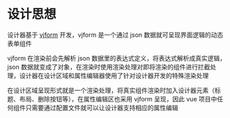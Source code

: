 # 设计思想

设计器基于 [vjform](https://gitee.com/fyl080801/vjform) 开发，vjform 是一个通过 json 数据就可呈现界面逻辑的动态表单组件

vjform 在渲染前会先解析 json 数据里的表达式定义，将表达式解析成真实逻辑，json 数据就变成了对象，在渲染时使用渲染处理对即将渲染的组件进行拦截处理，设计器在设计区域和属性编辑器使用了针对设计器开发的特殊渲染处理

在设计区域呈现形式就是一个渲染处理，将真实组件渲染时加入设计器元素（标题、布局、删除按钮等），在属性编辑区也采用 vjform 呈现，因此 vue 项目中任何组件只需要通过配置文件就可以让设计器支持相应的属性编辑
